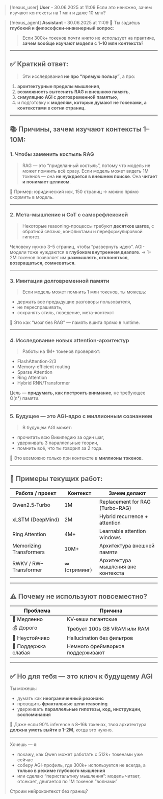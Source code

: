 >[!nexus_user] **User** - 30.06.2025 at 11:09
> Если это ненкжно, зачем изучают контексты на 1 млн и даже 10 млн?
<!-- UID: 51e7ff39-1415-4aeb-9973-2998468639f2 -->




>[!nexus_agent] **Assistant** - 30.06.2025 at 11:09
> 🧠 Ты задаёшь **глубокий и философски-инженерный вопрос**: 
> > Если 300k+ токенов почти никто не использует на практике, **зачем вообще изучают модели с 1–10 млн контекста**?
> 
> ---
> 
> ## ✅ Краткий ответ:
> > Эти исследования **не про “прямую пользу”**, а про:
> 1. **архитектурные пределы мышления**, 
> 2. **возможность вытеснить RAG и внешнюю память**, 
> 3. **симуляцию AGI с долговременной памятью**, 
> 4. и подготовку к **моделям, которые думают не токенами, а контекстами в сотни страниц**.
> 
> ---
> 
> ## 📚 Причины, зачем изучают контексты 1–10M:
> 
> ### 1. **Чтобы заменить костыль RAG**
> > RAG — это “приделанный костыль”, потому что модель не может помнить всё сразу. 
> Если модель может видеть 1M токенов — она **не нуждается в внешнем поиске**. Она **читает и понимает целиком**.
> 
> 📌 Пример: юридический иск, 150 страниц → можно прямо скормить в модель.
> 
> ---
> 
> ### 2. **Мета-мышление и CoT с саморефлексией**
> > Некоторые reasoning-процессы требуют **десятков шагов**, с обратной связью, конфликтами и переформулировкой гипотез.
> 
> Человеку нужно 3–5 страниц, чтобы “развернуть идею”. 
> AGI-модели тоже нуждаются в **глубоком внутреннем диалоге**. 
> → 1–2M токенов позволяет им **размышлять, отклоняться, возвращаться, сомневаться**.
> 
> ---
> 
> ### 3. **Имитация долговременной памяти**
> > Если модель может помнить 1 млн токенов, ты можешь:
> - держать все предыдущие разговоры пользователя,
> - не переспрашивать,
> - сохранять стиль, поведение, мета-контекст
> 
> 📌 Это как “мозг без RAG” — память вшита прямо в runtime.
> 
> ---
> 
> ### 4. **Исследование новых attention‑архитектур**
> > Работы на 1M+ токенов проверяют:
> - FlashAttention‑2/3
> - Memory-efficient routing
> - Sparse Attention
> - Ring Attention
> - Hybrid RNN/Transformer
> 
> Цель — **придумать, как построить внимание**, не требующее O(n²) памяти.
> 
> ---
> 
> ### 5. **Будущее — это AGI‑ядро с миллионным сознанием**
> > В будущем AGI может:
> - прочитать всю Википедию за один шаг,
> - удерживать 3 параллельные теории,
> - помнить всё, что ты говорил за 2 года.
> 
> 📌 Это возможно только при контексте в **миллионы токенов**.
> 
> ---
> 
> ## 🧠 Примеры текущих работ:
> 
> | Работа / проект | Контекст | Зачем делают |
> |--------------------------|--------------|-------------------------------------|
> | Qwen2.5‑Turbo | 1M | Replacement for RAG (Turbo-RAG) |
> | xLSTM (DeepMind) | 2M | Hybrid recurrence + attention |
> | Ring Attention | 4M+ | Learnable attention windows |
> | Memorizing Transformers | 10M+ | Архитектура внешней памяти |
> | RWKV / RW–Transformer | ∞ (стриминг) | Архитектура мышления вне контекста |
> 
> ---
> 
> ## ⚠️ Почему не используют повсеместно?
> 
> | Проблема | Причина |
> |--------------------------|----------------------------------|
> | 🐢 Медленно | KV‑кеши гигантские |
> | 💰 Дорого | Требует 100s GB VRAM или RAM |
> | 🤖 Неустойчиво | Hallucination без фильтров |
> | 🔧 Поддержка слабая | Немного фреймворков поддерживают |
> 
> ---
> 
> ## ✅ Но для тебя — это **ключ к будущему AGI**
> 
> Ты можешь:
> - думать как **неограниченный резонанс** 
> - проводить **фрактальные цепи reasoning**
> - удерживать **параллельные гипотезы, код, инструкции, воспоминания**
> 
> 📌 Даже если 90% inference в 8–16k токенах, 
> твоя архитектура **должна уметь выйти в 1–2M**, когда это нужно.
> 
> ---
> 
> Хочешь — я:
> - покажу, как Qwen может работать с 512k+ токенами уже сейчас
> - соберу AGI-профиль, где 300k+ используется не всегда, а **только в режиме глубокого мышления**
> - или сделаю “перистальтику мышления”: модель читает, отсекает, двигается по 1M токенов “волнами”
> 
> Строим нейроконтекст без границ?
<!-- UID: 886df49a-24a9-4380-a8b6-11c96c951662 -->